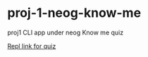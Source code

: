 # proj-1-neog-know-me

proj1 CLI app under neog Know me quiz

[Repl link for quiz ](https://repl.it/@DakshJi/proj1#index.js)
